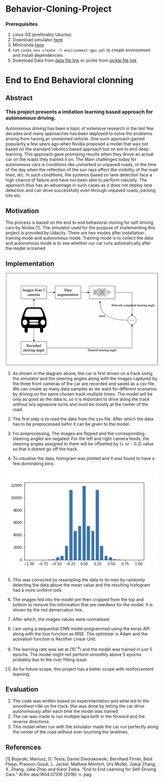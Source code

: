 # Behavior-Cloning-Project

### Prerequisites
1. Linux OS (preferably Ubuntu)
2. Download simulator [here](https://s3-us-west-1.amazonaws.com/udacity-selfdrivingcar/Term1-Sim/term1-simulator-linux.zip)
3. Miniconda [here](https://repo.continuum.io/miniconda/Miniconda3-latest-Linux-x86_64.sh)
4. run `conda env create -f environment-gpu.yml` to create environment and install dependencies
5. Download Data from [data file link](https://duckduckgo.com) or pickle from [pickle file link]()


# End to End Behavioral clonning 
## Abstract
### This project presents a imitation learning based approach for autonomous driving.
Autonomous driving has been a topic of extensive research in the last few decades and many approaches has been deployed to solve the problems arising from having an unmanned vehicle. One such approach gained popularity a few years ago when Nvidia proposed a model that was not based on the standard robotics based approach but on ent to end deep learning. This approach gave promising results when they drove an actual car on the roads they trained it on. 
The Main challenges today for autonomous cars is conditions like unmarked or unpaved roads, or the time of the day when the reflection of the sun rays affect the visibility of the road lines, etc. In such conditions, the systems based on lane detection face a high chance of failure and have not been able to perform robustly. The approach thus has an advantage in such cases as it does not deploy lane detection and can drive successfully even through unpaved roads, parking lots etc.


<!-- ![alt text](./hist_before.png "Title") -->
## Motivation

The process is based on the end to end behavioral cloning for self driving cars by Nvidia [1].  The simulator used for the purpose of implementing this project is provided by Udacity. There are two modes after installation: training mode and autonomous mode.
Training mode is to collect the data and autonomous mode is to see whether our car runs automatically after the model is trained

## Implementation
![alt text](images/pop.png "Title")
1. As shown in the diagram above, the car is first driven on a track using the simulator and the steering angles along with the images captured by the three front cameras of the car are recorded and saved as a csv file. We can create as many data samples as we want for different scenarios by driving on the same chosen track multiple times.
The model will be only as good as the data is, so it is important to drive along the track without any agreesive turns and must be mostly at the center of the road.

2. The first step is to read the data from the csv file. After which the data has to be preprocessed befor it can be given to the model.

3. For preprocessing, The images are flipped and the corresponding steering angles are negated. For the left and right camera feeds, the steering angles assigned to them will be offsetted by (+ or - 0.2) value so that it doesnt go off the track.
4. To visualise the data, histogram was plotted and it was found to have a few dominating bins. 

![alt text](images/hist_before.png "Title")

5. This was corrected by resampling the data to its men by randomly delecting the data above the mean value and the resulting histogram had a more uniform look.
6. The images fed into the model are then cropped from the top and bottom to remove the information that are needless for the model. It is shown by the red demarcation line.
   
7.  After which, the images values were normalised.
8.  I am using a sequential CNN model programmed using the keras API along with the loss function as MSE. The optimizer is Adam and the activation function is Rectifier Linear Unit.
9.  The learning rate was set at (10<sup>-4</sup>) and the model was trained in just 5 epochs. The model might not perform smoothly above 5 epochs probably due to the over fitting issue.
10.  As for future scope, this project has a better scope with reinforcement learning.

## Evaluation

1. The code was written based on experimentation and what led to the smoothest ride on the track. this was done by letting the car drive autonomously after each time the model was trained
2. The car was made to run multiple laps both in the forward and the reverse directions. 
3. This model when run with the simulator made the car run perfectly along the center of the road without ever touching the lanelines.

## References
[1] Bojarski, Mariusz, D. Testa, Daniel Dworakowski, Bernhard Firner, Beat Flepp, Prasoon Goyal, L. Jackel, Mathew Monfort, Urs Muller, Jiakai Zhang, X. Zhang, Jake Zhao and Karol Zieba. “End to End Learning for Self-Driving Cars.” ArXiv abs/1604.07316 (2016): n. pag.
